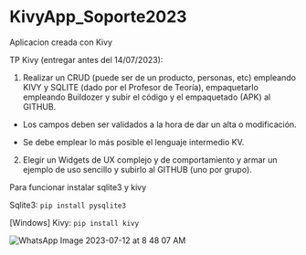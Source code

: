 # KivyApp_Soporte2023
Aplicacion creada con Kivy

TP Kivy (entregar antes del 14/07/2023):

1) Realizar un CRUD (puede ser de un producto, personas, etc) empleando KIVY y SQLITE (dado por el Profesor de Teoría),
   empaquetarlo empleando Buildozer y subir el código y el empaquetado (APK) al GITHUB.

- Los campos deben ser validados a la hora de dar un alta o modificación.

- Se debe emplear lo más posible el lenguaje intermedio KV.

2) Elegir un Widgets de UX complejo y de comportamiento y armar un ejemplo de uso sencillo y subirlo al GITHUB (uno por grupo).

Para funcionar instalar sqlite3 y kivy

Sqlite3: `pip install pysqlite3`

[Windows]
Kivy: `pip install kivy`



![WhatsApp Image 2023-07-12 at 8 48 07 AM](https://github.com/santipdmonte/KivyApp_Soporte2023/assets/102166963/6eea5bbf-3f37-4850-bb93-f6bbd2e8c866)

